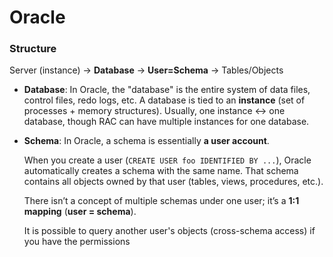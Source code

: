 # Oracle

### Structure

Server (instance) → **Database** → **User=Schema** → Tables/Objects&#x20;

* **Database**: In Oracle, the "database" is the entire system of data files, control files, redo logs, etc. A database is tied to an **instance** (set of processes + memory structures). Usually, one instance ↔ one database, though RAC can have multiple instances for one database.
*   **Schema**: In Oracle, a schema is essentially **a user account**.

    When you create a user (`CREATE USER foo IDENTIFIED BY ...`), Oracle automatically creates a schema with the same name. That schema contains all objects owned by that user (tables, views, procedures, etc.).

    There isn’t a concept of multiple schemas under one user; it’s a **1:1 mapping** (**user = schema**).

    It is possible to query another user's objects (cross-schema access) if you have the permissions





